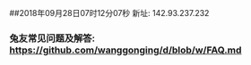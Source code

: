 ##2018年09月28日07时12分07秒 新址: 142.93.237.232
### 兔友常见问题及解答: https://github.com/wanggonging/d/blob/w/FAQ.md
